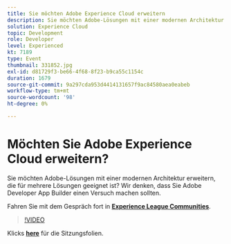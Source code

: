 ```yaml
---
title: Sie möchten Adobe Experience Cloud erweitern
description: Sie möchten Adobe-Lösungen mit einer modernen Architektur erweitern, die für mehrere Lösungen geeignet ist? Wir denken, dass Sie Adobe Developer App Builder einen Versuch machen sollten. Diese Sitzung wurde im Rahmen des Adobe Developers Live Content-Ereignisses bereitgestellt.
solution: Experience Cloud
topic: Development
role: Developer
level: Experienced
kt: 7189
type: Event
thumbnail: 331852.jpg
exl-id: d81729f3-be66-4f68-8f23-b9ca55c1154c
duration: 1679
source-git-commit: 9a297cda953d4414131657f9ac84580aea0eabeb
workflow-type: tm+mt
source-wordcount: '98'
ht-degree: 0%

---
```


# Möchten Sie Adobe Experience Cloud erweitern?

Sie möchten Adobe-Lösungen mit einer modernen Architektur erweitern, die für mehrere Lösungen geeignet ist? Wir denken, dass Sie Adobe Developer App Builder einen Versuch machen sollten.

Fahren Sie mit dem Gespräch fort in **[Experience League Communities](https://adobe.ly/36Yd3v6)**.

>[!VIDEO](https://video.tv.adobe.com/v/331852/?quality=12&learn=on&hidetitle=true)

Klicks **[here](/help/adobe-developers-live/assets/extend-experience-cloud.pdf)** für die Sitzungsfolien.
